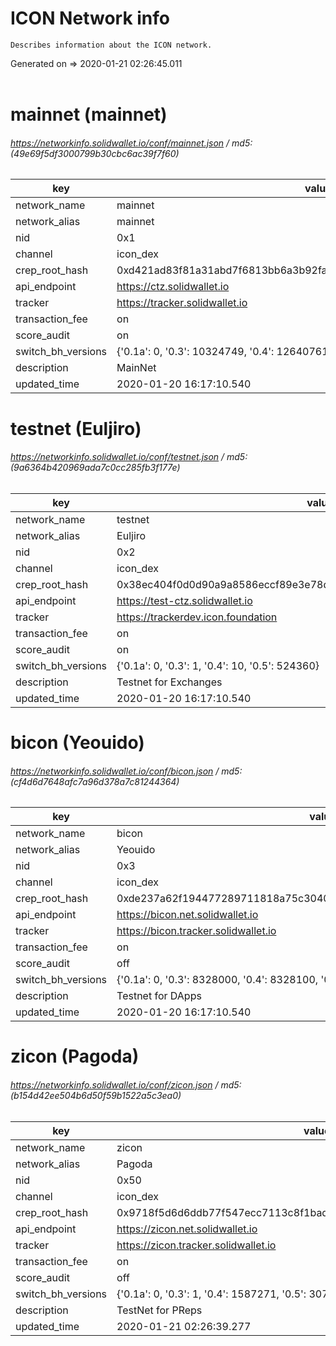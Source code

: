 # ICON Network info
    Describes information about the ICON network.
Generated on => 2020-01-21 02:26:45.011<br><br> 
# mainnet (mainnet) 
###### https://networkinfo.solidwallet.io/conf/mainnet.json  / md5: (49e69f5df3000799b30cbc6ac39f7f60) 
|key|value| 
|-----|-----|
|network_name|mainnet|
|network_alias|mainnet|
|nid|0x1|
|channel|icon_dex|
|crep_root_hash|0xd421ad83f81a31abd7f6813bb6a3b92fa547bdb6d5abc98d2d0852c1a97bcca5|
|api_endpoint|https://ctz.solidwallet.io|
|tracker|https://tracker.solidwallet.io|
|transaction_fee|on|
|score_audit|on|
|switch_bh_versions|{'0.1a': 0, '0.3': 10324749, '0.4': 12640761, '0.5': 14473622}|
|description|MainNet|
|updated_time|2020-01-20 16:17:10.540|
# testnet (Euljiro) 
###### https://networkinfo.solidwallet.io/conf/testnet.json  / md5: (9a6364b420969ada7c0cc285fb3f177e) 
|key|value| 
|-----|-----|
|network_name|testnet|
|network_alias|Euljiro|
|nid|0x2|
|channel|icon_dex|
|crep_root_hash|0x38ec404f0d0d90a9a8586eccf89e3e78de0d3c7580063b20823308e7f722cd12|
|api_endpoint|https://test-ctz.solidwallet.io|
|tracker|https://trackerdev.icon.foundation|
|transaction_fee|on|
|score_audit|on|
|switch_bh_versions|{'0.1a': 0, '0.3': 1, '0.4': 10, '0.5': 524360}|
|description|Testnet for Exchanges|
|updated_time|2020-01-20 16:17:10.540|
# bicon (Yeouido) 
###### https://networkinfo.solidwallet.io/conf/bicon.json  / md5: (cf4d6d7648afc7a96d378a7c81244364) 
|key|value| 
|-----|-----|
|network_name|bicon|
|network_alias|Yeouido|
|nid|0x3|
|channel|icon_dex|
|crep_root_hash|0xde237a62f194477289711818a75c3040f887b5854ea20683a7cde0947c20e436|
|api_endpoint|https://bicon.net.solidwallet.io|
|tracker|https://bicon.tracker.solidwallet.io|
|transaction_fee|on|
|score_audit|off|
|switch_bh_versions|{'0.1a': 0, '0.3': 8328000, '0.4': 8328100, '0.5': 8882950}|
|description|Testnet for DApps|
|updated_time|2020-01-20 16:17:10.540|
# zicon (Pagoda) 
###### https://networkinfo.solidwallet.io/conf/zicon.json  / md5: (b154d42ee504b6d50f59b1522a5c3ea0) 
|key|value| 
|-----|-----|
|network_name|zicon|
|network_alias|Pagoda|
|nid|0x50|
|channel|icon_dex|
|crep_root_hash|0x9718f5d6d6ddb77f547ecc7113c8f1bad1bf46220512fbde356eee74a90ba47c|
|api_endpoint|https://zicon.net.solidwallet.io|
|tracker|https://zicon.tracker.solidwallet.io|
|transaction_fee|on|
|score_audit|off|
|switch_bh_versions|{'0.1a': 0, '0.3': 1, '0.4': 1587271, '0.5': 3077345}|
|description|TestNet for PReps|
|updated_time|2020-01-21 02:26:39.277|
